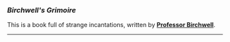 
### *Birchwell's Grimoire* ###

This is a book full of strange incantations, written by **[Professor Birchwell][]**.

[professor birchwell]: <https://github.com/evan-erdos/trail-of-cthulhu/blob/master/outline/characters/birchwell.md>
---


